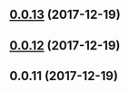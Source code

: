 <a name="0.0.13"></a>
## [0.0.13](https://github.com/sidohaakma/molgenis-vue-form/compare/v0.0.12...v0.0.13) (2017-12-19)



<a name="0.0.12"></a>
## [0.0.12](https://github.com/sidohaakma/molgenis-vue-form/compare/v0.0.11...v0.0.12) (2017-12-19)



<a name="0.0.11"></a>
## 0.0.11 (2017-12-19)



